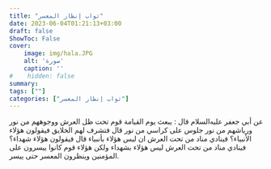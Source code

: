 ```yaml
---
title: "ثواب إنظار المعسر"
date: 2023-06-04T01:21:13+03:00
draft: false
ShowToc: False
cover:
    image: img/hala.JPG
    alt: 'صورة'
    caption: ''
#    hidden: false
summary: 
tags: [""]
categories: ["ثواب إنظار المعسر"]
---
```

عن أبي جعفر عليه‌السلام قال :
يبعث يوم القيامة قوم تحت ظل العرش ووجوههم من نور ورياشهم من
نور جلوس على كراسي من نور قال فتشرف لهم الخلايق فيقولون هؤلاء
الأنبياء؟ فينادي مناد من تحت العرش ان ليس هؤلاء بأنبياء قال فيقولون
هؤلاء شهداء؟ فينادي مناد من تحت العرش ليس هؤلاء بشهداء ولكن هؤلاء
قوم كانوا ييسرون على المؤمنين وينظرون المعسر حتى ييسر.

